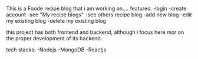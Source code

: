 This is a Foode recipe blog that i am working on....
features:
-login
-create account
-see "My recipe blogs"
-see others recipe blog
-add new blog
-edit my existing blog
-delete my existing blog

this project has both frontend and backend, although i focus here mor on the proper development of its backend..

tech stacks:
-Nodejs
-MongoDB
-Reactjs
